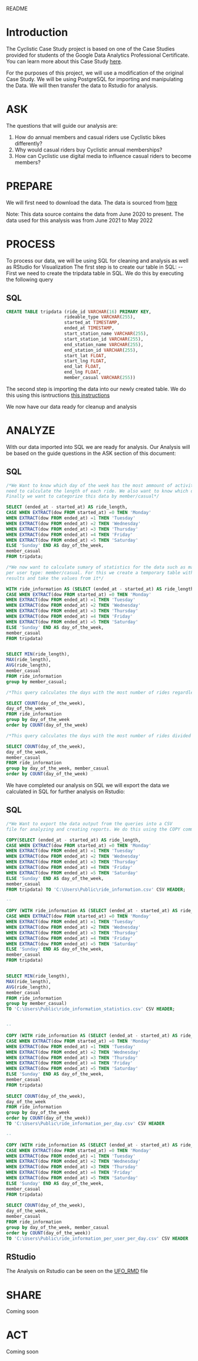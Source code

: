 README

# Introduction
The Cyclistic Case Study project is based on one of the Case Studies provided for students of the Google Data Analytics Professional Certificate. 
You can learn more about this Case Study [here](Cycyclistic_Case_Study/Cyclistic_Case_Study.pdf).

For the purposes of this project, we will use a modification of the original Case Study. We will be using PostgreSQL for importing and manipulating the Data. 
We will then transfer the data to Rstudio for analysis.

# ASK
The questions that will guide our analysis are:
1. How do annual members and casual riders use Cyclistic bikes differently?
2. Why would casual riders buy Cyclistic annual memberships?
3. How can Cyclistic use digital media to influence casual riders to become members?

# PREPARE
We will first need to download the data. The data is sourced from [here](https://divvy-tripdata.s3.amazonaws.com/index.html)

Note:  This data source contains the data from June 2020 to present. The data used for this analysis was from June 2021 to May 2022

# PROCESS
To process our data, we will be using SQL for cleaning and analysis as well as RStudio for Visualization
The first step is to create our table in SQL:
--First we need to create the tripdata table in SQL. We do this by executing the following query

## SQL
```sql
CREATE TABLE tripdata (ride_id VARCHAR(16) PRIMARY KEY,
                      rideable_type VARCHAR(255),
                      started_at TIMESTAMP,
                      ended_at TIMESTAMP,
                      start_station_name VARCHAR(255),
                      start_station_id VARCHAR(255),
                      end_station_name VARCHAR(255),
                      end_station_id VARCHAR(255),
                      start_lat FLOAT,
                      start_lng FLOAT,
                      end_lat FLOAT,
                      end_lng FLOAT,
                      member_casual VARCHAR(255))
```                     

The second step is importing the data into our newly created table. We do this using this isntructions
[this instructions](https://www.postgresqltutorial.com/postgresql-tutorial/import-csv-file-into-posgresql-table/)

We now have our data ready for cleanup and analysis

# ANALYZE
With our data imported into SQL we are ready for analysis. Our Analysis will be based on the guide questions in the ASK section of this document:

## SQL
```sql
/*We Want to know which day of the week has the most ammount of activity with usage. For that we will
need to calculate the length of each ride. We also want to know which day of the week has the most usage
Finally we want to categorize this data by member/casual*/  

SELECT (ended_at - started_at) AS ride_length,
CASE WHEN EXTRACT(dow FROM started_at) =0 THEN 'Monday'
WHEN EXTRACT(dow FROM ended_at) =1 THEN 'Tuesday'
WHEN EXTRACT(dow FROM ended_at) =2 THEN 'Wednesday'
WHEN EXTRACT(dow FROM ended_at) =3 THEN 'Thursday'
WHEN EXTRACT(dow FROM ended_at) =4 THEN 'Friday'
WHEN EXTRACT(dow FROM ended_at) =5 THEN 'Saturday'
ELSE 'Sunday' END AS day_of_the_week,
member_casual
FROM tripdata;

/*We now want to calculate sumary of statistics for the data such as max,minimum,mean values 
per user type: member/casual. For this we create a temporary table with the previous query 
results and take the values from it*/  

WITH ride_information AS (SELECT (ended_at - started_at) AS ride_length,
CASE WHEN EXTRACT(dow FROM started_at) =0 THEN 'Monday'
WHEN EXTRACT(dow FROM ended_at) =1 THEN 'Tuesday'
WHEN EXTRACT(dow FROM ended_at) =2 THEN 'Wednesday'
WHEN EXTRACT(dow FROM ended_at) =3 THEN 'Thursday'
WHEN EXTRACT(dow FROM ended_at) =4 THEN 'Friday'
WHEN EXTRACT(dow FROM ended_at) =5 THEN 'Saturday'
ELSE 'Sunday' END AS day_of_the_week,
member_casual
FROM tripdata)


SELECT MIN(ride_length),
MAX(ride_length), 
AVG(ride_length), 
member_casual 
FROM ride_information 
group by member_casual;

/*This query calculates the days with the most number of rides regardless of the user type*/  

SELECT COUNT(day_of_the_week),
day_of_the_week
FROM ride_information 
group by day_of_the_week
order by COUNT(day_of_the_week)

/*This query calculates the days with the most number of rides divided by user type: member/casual*/  

SELECT COUNT(day_of_the_week),
day_of_the_week,
member_casual 
FROM ride_information 
group by day_of_the_week, member_casual
order by COUNT(day_of_the_week)
```

We have completed our analysis on SQL we will export the data we calculated in SQL for further analysis on Rstudio:

## SQL
```sql
/*We Want to export the data output from the queries into a CSV 
file for analyzing and creating reports. We do this using the COPY command.*/  

COPY(SELECT (ended_at - started_at) AS ride_length,
CASE WHEN EXTRACT(dow FROM started_at) =0 THEN 'Monday'
WHEN EXTRACT(dow FROM ended_at) =1 THEN 'Tuesday'
WHEN EXTRACT(dow FROM ended_at) =2 THEN 'Wednesday'
WHEN EXTRACT(dow FROM ended_at) =3 THEN 'Thursday'
WHEN EXTRACT(dow FROM ended_at) =4 THEN 'Friday'
WHEN EXTRACT(dow FROM ended_at) =5 THEN 'Saturday'
ELSE 'Sunday' END AS day_of_the_week,
member_casual
FROM tripdata) TO 'C:\Users\Public\ride_information.csv' CSV HEADER;

--

COPY (WITH ride_information AS (SELECT (ended_at - started_at) AS ride_length,
CASE WHEN EXTRACT(dow FROM started_at) =0 THEN 'Monday'
WHEN EXTRACT(dow FROM ended_at) =1 THEN 'Tuesday'
WHEN EXTRACT(dow FROM ended_at) =2 THEN 'Wednesday'
WHEN EXTRACT(dow FROM ended_at) =3 THEN 'Thursday'
WHEN EXTRACT(dow FROM ended_at) =4 THEN 'Friday'
WHEN EXTRACT(dow FROM ended_at) =5 THEN 'Saturday'
ELSE 'Sunday' END AS day_of_the_week,
member_casual
FROM tripdata)


SELECT MIN(ride_length),
MAX(ride_length), 
AVG(ride_length), 
member_casual 
FROM ride_information 
group by member_casual) 
TO 'C:\Users\Public\ride_information_statistics.csv' CSV HEADER;


--

COPY (WITH ride_information AS (SELECT (ended_at - started_at) AS ride_length,
CASE WHEN EXTRACT(dow FROM started_at) =0 THEN 'Monday'
WHEN EXTRACT(dow FROM ended_at) =1 THEN 'Tuesday'
WHEN EXTRACT(dow FROM ended_at) =2 THEN 'Wednesday'
WHEN EXTRACT(dow FROM ended_at) =3 THEN 'Thursday'
WHEN EXTRACT(dow FROM ended_at) =4 THEN 'Friday'
WHEN EXTRACT(dow FROM ended_at) =5 THEN 'Saturday'
ELSE 'Sunday' END AS day_of_the_week,
member_casual
FROM tripdata)
      
SELECT COUNT(day_of_the_week),
day_of_the_week
FROM ride_information 
group by day_of_the_week
order by COUNT(day_of_the_week))
TO 'C:\Users\Public\ride_information_per_day.csv' CSV HEADER

--

COPY (WITH ride_information AS (SELECT (ended_at - started_at) AS ride_length,
CASE WHEN EXTRACT(dow FROM started_at) =0 THEN 'Monday'
WHEN EXTRACT(dow FROM ended_at) =1 THEN 'Tuesday'
WHEN EXTRACT(dow FROM ended_at) =2 THEN 'Wednesday'
WHEN EXTRACT(dow FROM ended_at) =3 THEN 'Thursday'
WHEN EXTRACT(dow FROM ended_at) =4 THEN 'Friday'
WHEN EXTRACT(dow FROM ended_at) =5 THEN 'Saturday'
ELSE 'Sunday' END AS day_of_the_week,
member_casual
FROM tripdata)
      
SELECT COUNT(day_of_the_week),
day_of_the_week,
member_casual 
FROM ride_information 
group by day_of_the_week, member_casual
order by COUNT(day_of_the_week))
TO 'C:\Users\Public\ride_information_per_user_per_day.csv' CSV HEADER

```
## RStudio
The Analysis on Rstudio can be seen on the [UFO_RMD](Cycyclistic_Case_Study/RStudio/Cyclist_RMD.pdf) file

# SHARE
Coming soon
# ACT
Coming soon



